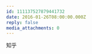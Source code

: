```yaml
---
id: 111137527879441732
date: 2016-01-26T08:00:00.000Z
reply: false
media_attachments: 0
---
```


知乎 ​​​​


